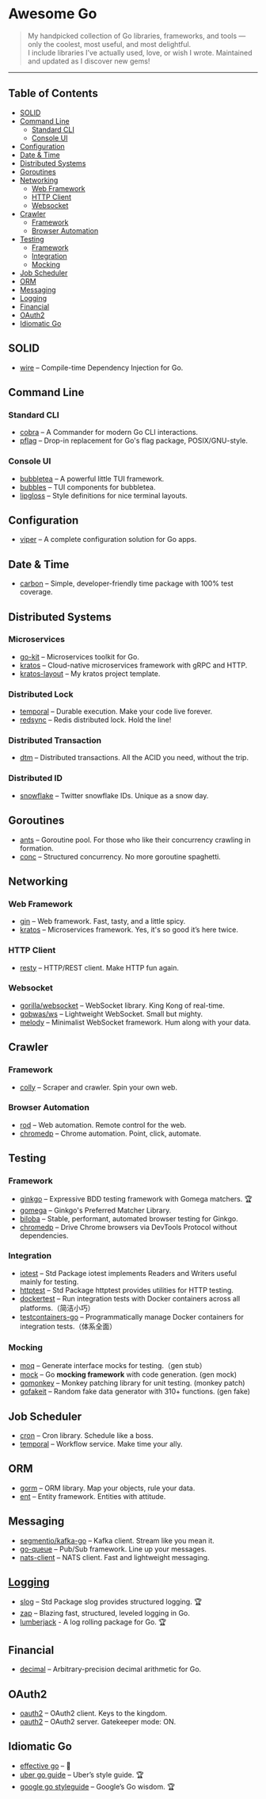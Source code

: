 # Awesome Go

> My handpicked collection of Go libraries, frameworks, and tools — only the coolest, most useful, and most delightful.  
> I include libraries I’ve actually used, love, or wish I wrote. Maintained and updated as I discover new gems!

---
## Table of Contents

- [SOLID](#solid)
- [Command Line](#command-line)
  - [Standard CLI](#standard-cli)
  - [Console UI](#console-ui)
- [Configuration](#configuration)
- [Date & Time](#date--time)
- [Distributed Systems](#distributed-systems)
- [Goroutines](#goroutines)
- [Networking](#networking)
  - [Web Framework](#web-framework)
  - [HTTP Client](#http-client)
  - [Websocket](#websocket)
- [Crawler](#crawler)
  - [Framework](#framework)
  - [Browser Automation](#browser-automation)
- [Testing](#testing)
  - [Framework](#framework-1)
  - [Integration](#integration)
  - [Mocking](#mocking)
- [Job Scheduler](#job-scheduler)
- [ORM](#orm)
- [Messaging](#messaging)
- [Logging](#logging)
- [Financial](#financial)
- [OAuth2](#oauth2)
- [Idiomatic Go](#idiomatic-go)

## SOLID
- [wire](https://github.com/google/wire) – Compile-time Dependency Injection for Go.

## Command Line

### Standard CLI
- [cobra](https://github.com/spf13/cobra) – A Commander for modern Go CLI interactions.
- [pflag](https://github.com/spf13/pflag) – Drop-in replacement for Go's flag package, POSIX/GNU-style.

### Console UI
- [bubbletea](https://github.com/charmbracelet/bubbletea) – A powerful little TUI framework.
- [bubbles](https://github.com/charmbracelet/bubbles) – TUI components for bubbletea.
- [lipgloss](https://github.com/charmbracelet/lipgloss) – Style definitions for nice terminal layouts.

## Configuration
- [viper](https://github.com/spf13/viper) – A complete configuration solution for Go apps. 

## Date & Time
- [carbon](https://github.com/dromara/carbon) – Simple, developer-friendly time package with 100% test coverage.

## Distributed Systems

### Microservices
- [go-kit](https://github.com/go-kit/kit) – Microservices toolkit for Go.
- [kratos](https://github.com/go-kratos/kratos) – Cloud-native microservices framework with gRPC and HTTP.
- [kratos-layout](https://github.com/elbert-chan/kratos-layout) – My kratos project template.

### Distributed Lock
- [temporal](https://github.com/temporalio/sdk-go) – Durable execution. Make your code live forever.
- [redsync](https://github.com/go-redsync/redsync) – Redis distributed lock. Hold the line!

### Distributed Transaction 
- [dtm](https://github.com/dtm-labs/dtm) – Distributed transactions. All the ACID you need, without the trip.

### Distributed ID
- [snowflake](https://github.com/bwmarrin/snowflake) – Twitter snowflake IDs. Unique as a snow day.

## Goroutines

- [ants](https://github.com/panjf2000/ants) – Goroutine pool. For those who like their concurrency crawling in formation.
- [conc](https://github.com/sourcegraph/conc) – Structured concurrency. No more goroutine spaghetti.

## Networking

### Web Framework
- [gin](https://github.com/gin-gonic/gin) – Web framework. Fast, tasty, and a little spicy.
- [kratos](https://github.com/go-kratos/kratos) – Microservices framework. Yes, it's so good it’s here twice.

### HTTP Client
- [resty](https://github.com/go-resty/resty) – HTTP/REST client. Make HTTP fun again.

### Websocket
- [gorilla/websocket](https://github.com/gorilla/websocket) – WebSocket library. King Kong of real-time.
- [gobwas/ws](https://github.com/gobwas/ws) – Lightweight WebSocket. Small but mighty.
- [melody](https://github.com/olahol/melody) – Minimalist WebSocket framework. Hum along with your data.

## Crawler

### Framework
- [colly](https://github.com/gocolly/colly) – Scraper and crawler. Spin your own web.

### Browser Automation
- [rod](https://github.com/go-rod/rod) – Web automation. Remote control for the web.
- [chromedp](https://github.com/chromedp/chromedp) – Chrome automation. Point, click, automate.

## Testing

### Framework
- [ginkgo](https://github.com/onsi/ginkgo) – Expressive BDD testing framework with Gomega matchers. 🏆
- [gomega](https://github.com/onsi/gomega) – Ginkgo's Preferred Matcher Library.
- [biloba](https://github.com/onsi/biloba) – Stable, performant, automated browser testing for Ginkgo.
- [chromedp](https://github.com/chromedp/chromedp) – Drive Chrome browsers via DevTools Protocol without dependencies.

### Integration
- [iotest](https://pkg.go.dev/testing/iotest) – Std Package iotest implements Readers and Writers useful mainly for testing.
- [httptest](https://pkg.go.dev/net/http/httptest) – Std Package httptest provides utilities for HTTP testing.
- [dockertest](https://github.com/ory/dockertest) – Run integration tests with Docker containers across all platforms.（简洁小巧）
- [testcontainers-go](https://github.com/testcontainers/testcontainers-go) – Programmatically manage Docker containers for integration tests.（体系全面）

### Mocking
- [moq](https://github.com/matryer/moq) – Generate interface mocks for testing.（gen stub）
- [mock](https://github.com/uber-go/mock) – Go **mocking framework** with code generation. (gen mock)
- [gomonkey](https://github.com/agiledragon/gomonkey) – Monkey patching library for unit testing. (monkey patch)
- [gofakeit](https://github.com/brianvoe/gofakeit) – Random fake data generator with 310+ functions. (gen fake)

## Job Scheduler
- [cron](https://github.com/robfig/cron) – Cron library. Schedule like a boss.
- [temporal](https://github.com/temporalio/temporal) – Workflow service. Make time your ally.

## ORM
- [gorm](https://github.com/go-gorm/gorm) – ORM library. Map your objects, rule your data.
- [ent](https://github.com/ent/ent) – Entity framework. Entities with attitude.

## Messaging
- [segmentio/kafka-go](https://github.com/segmentio/kafka-go) – Kafka client. Stream like you mean it.
- [go-queue](https://github.com/zeromicro/go-queue) – Pub/Sub framework. Line up your messages.
- [nats-client](https://github.com/nats-io/nats.go) – NATS client. Fast and lightweight messaging.

## [Logging](lib/logging.md)
- [slog](https://pkg.go.dev/log/slog) – Std Package slog provides structured logging. 🏆
- [zap](https://github.com/uber-go/zap) – Blazing fast, structured, leveled logging in Go.
- [lumberjack](https://github.com/natefinch/lumberjack) - A log rolling package for Go. 🏆

## Financial
- [decimal](https://github.com/shopspring/decimal) – Arbitrary-precision decimal arithmetic for Go.

## OAuth2
- [oauth2](https://github.com/golang/oauth2) – OAuth2 client. Keys to the kingdom.
- [oauth2](https://github.com/go-oauth2/oauth2) – OAuth2 server. Gatekeeper mode: ON.

## Idiomatic Go
- [effective go](https://go.dev/doc/effective_go) – 👑
- [uber go guide](https://github.com/uber-go/guide) – Uber’s style guide. 🏆
- [google go styleguide](https://google.github.io/styleguide/go/) – Google’s Go wisdom. 🏆
